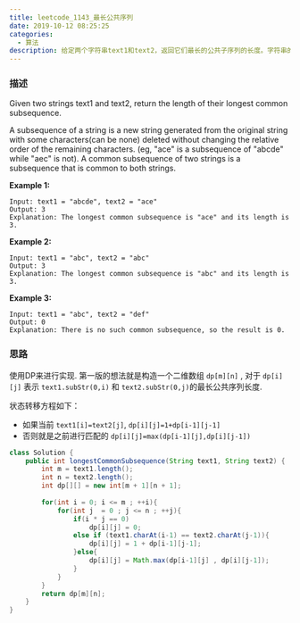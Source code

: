 ```yaml
---
title: leetcode_1143_最长公共序列
date: 2019-10-12 08:25:25
categories: 
  - 算法
description: 给定两个字符串text1和text2，返回它们最长的公共子序列的长度。字符串的子序列是从原始字符串生成的新字符串，其中删除了一些字符（可以是一个字符），而不会更改其余字符的相对顺序。(例如，“ ace”是“ abcde”的子序列，而“ aec”则不是).
---
```


### 描述

Given two strings text1 and text2, return the length of their longest common subsequence.

A subsequence of a string is a new string generated from the original string with some characters(can be none) deleted without changing the relative order of the remaining characters. (eg, "ace" is a subsequence of "abcde" while "aec" is not). A common subsequence of two strings is a subsequence that is common to both strings.

**Example 1:**

```
Input: text1 = "abcde", text2 = "ace" 
Output: 3  
Explanation: The longest common subsequence is "ace" and its length is 3.
```

**Example 2:**

```
Input: text1 = "abc", text2 = "abc"
Output: 3
Explanation: The longest common subsequence is "abc" and its length is 3.
```

**Example 3:**

```
Input: text1 = "abc", text2 = "def"
Output: 0
Explanation: There is no such common subsequence, so the result is 0.
```

### 思路

使用DP来进行实现. 第一版的想法就是构造一个二维数组 `dp[m][n]` , 对于 `dp[i][j]` 表示 `text1.subStr(0,i)` 和 `text2.subStr(0,j)`的最长公共序列长度.

状态转移方程如下：

- 如果当前 `text1[i]=text2[j]`,  `dp[i][j]=1+dp[i-1][j-1]`
- 否则就是之前进行匹配的 `dp[i][j]=max(dp[i-1][j],dp[i][j-1])`

```java
class Solution {
    public int longestCommonSubsequence(String text1, String text2) {
        int m = text1.length();
        int n = text2.length();
        int dp[][] = new int[m + 1][n + 1];
        
        for(int i = 0; i <= m ; ++i){
            for(int j  = 0 ; j <= n ; ++j){
                if(i * j == 0) 
                    dp[i][j] = 0;
                else if (text1.charAt(i-1) == text2.charAt(j-1)){
                    dp[i][j] = 1 + dp[i-1][j-1];
                }else{
                    dp[i][j] = Math.max(dp[i-1][j] , dp[i][j-1]);
                }
            }
        }
        return dp[m][n];
    }
}
```